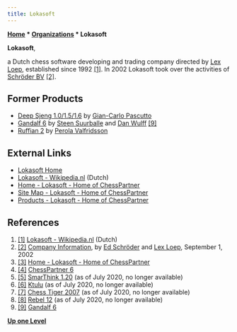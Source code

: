 ```yaml
---
title: Lokasoft
---
```

**[Home](Home "Home") \* [Organizations](Organizations "Organizations") \* Lokasoft**


**Lokasoft**,  

a Dutch chess software developing and trading company directed by [Lex Loep](Lex_Loep "Lex Loep"), established since 1992 <a id="cite-note-1" href="#cite-ref-1">[1]</a>. 
In 2002 Lokasoft took over the activities of [Schröder BV](Ed_Schroder "Ed Schroder") <a id="cite-note-2" href="#cite-ref-2">[2]</a>.



## Former Products


* [Deep Sjeng 1.0/1.5/1.6](Deep_Sjeng "Deep Sjeng") by [Gian-Carlo Pascutto](Gian-Carlo_Pascutto "Gian-Carlo Pascutto")
* [Gandalf 6](Gandalf "Gandalf") by [Steen Suurballe](Steen_Suurballe "Steen Suurballe") and [Dan Wulff](Dan_Wulff "Dan Wulff") <a id="cite-note-9" href="#cite-ref-9">[9]</a>
* [Ruffian 2](Ruffian "Ruffian") by [Perola Valfridsson](Perola_Valfridsson "Perola Valfridsson")


## External Links


* [Lokasoft Home](https://shop.lokasoft.nl/en/)
* [Lokasoft - Wikipedia.nl](https://nl.wikipedia.org/wiki/Lokasoft) (Dutch)
* [Home - Lokasoft - Home of ChessPartner](https://www.lokasoft.nl/home.aspx)
* [Site Map - Lokasoft - Home of ChessPartner](https://www.lokasoft.nl/SiteMap.aspx)
* [Products - Lokasoft - Home of ChessPartner](https://www.lokasoft.nl/products.aspx)


## References


1. <a id="cite-ref-1" href="#cite-note-1">[1]</a> [Lokasoft - Wikipedia.nl](https://nl.wikipedia.org/wiki/Lokasoft) (Dutch)
2. <a id="cite-ref-2" href="#cite-note-2">[2]</a> [Company Information](http://www.rebel.nl/lokasoft.htm), by [Ed Schröder](Ed_Schroder "Ed Schroder") and [Lex Loep](Lex_Loep "Lex Loep"), September 1, 2002
3. <a id="cite-ref-3" href="#cite-note-3">[3]</a> [Home - Lokasoft - Home of ChessPartner](https://www.lokasoft.nl/home.aspx)
4. <a id="cite-ref-4" href="#cite-note-4">[4]</a> [ChessPartner 6](https://www.lokasoft.nl/chesspartner.aspx)
5. <a id="cite-ref-5" href="#cite-note-5">[5]</a> [SmarThink 1.20](https://www.lokasoft.nl/smarthink_120.aspx) (as of July 2020, no longer available)
6. <a id="cite-ref-6" href="#cite-note-6">[6]</a> [Ktulu](https://www.lokasoft.nl/ktulu.aspx) (as of July 2020, no longer available)
7. <a id="cite-ref-7" href="#cite-note-7">[7]</a> [Chess Tiger 2007](https://www.lokasoft.nl/chess_tiger_2007.aspx) (as of July 2020, no longer available)
8. <a id="cite-ref-8" href="#cite-note-8">[8]</a> [Rebel 12](https://www.lokasoft.nl/rebel12.aspx) (as of July 2020, no longer available)
9. <a id="cite-ref-9" href="#cite-note-9">[9]</a> [Gandalf 6](https://www.lokasoft.nl/gandalf6.aspx)

**[Up one Level](Organizations "Organizations")**







 

